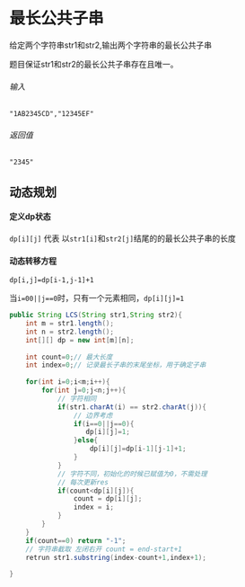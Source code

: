 # 最长公共子串

给定两个字符串str1和str2,输出两个字符串的最长公共子串

题目保证str1和str2的最长公共子串存在且唯一。

###### 输入

```
"1AB2345CD","12345EF"
```

###### 返回值

```
"2345"
```



## 动态规划

#### 定义dp状态

`dp[i][j]` 代表 以`str1[i]`和`str2[j]`结尾的的最长公共子串的长度

#### 动态转移方程

`dp[i,j]=dp[i-1,j-1]+1`

当`i=00||j==0`时，只有一个元素相同，`dp[i][j]=1`





~~~java
public String LCS(String str1,String str2){
    int m = str1.length();
    int n = str2.length();
    int[][] dp = new int[m][n];
    
    int count=0;// 最大长度
    int index=0;// 记录最长子串的末尾坐标，用于确定子串
    
    for(int i=0;i<m;i++){
		for(int j=0;j<n;j++){
            // 字符相同
            if(str1.charAt(i) == str2.charAt(j)){
                // 边界考虑
                if(i==0||j==0){
                   dp[i][j]=1; 
                }else{
                    dp[i][j]=dp[i-1][j-1]+1;
                }
            }
            // 字符不同，初始化的时候已赋值为0，不需处理
            // 每次更新res
            if(count<dp[i][j]){
                count = dp[i][j];
                index = i;
            }
        }
    }
    if(count==0) return "-1";
  	// 字符串截取 左闭右开 count = end-start+1
    retrun str1.substring(index-count+1,index+1);
    
}
~~~

